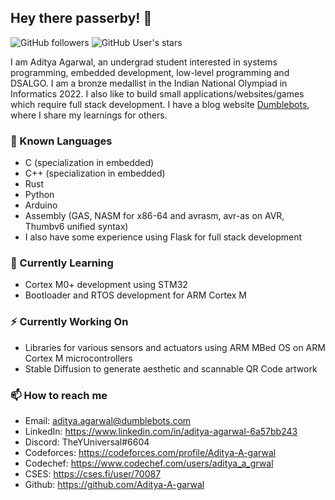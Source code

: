 ## Hey there passerby! 👋

![GitHub followers](https://img.shields.io/github/followers/Aditya-A-garwal?style=flat-square&color=green)
![GitHub User's stars](https://img.shields.io/github/stars/Aditya-A-garwal?style=flat-square&color=cyan)

I am Aditya Agarwal, an undergrad student interested in systems programming, embedded development, low-level programming and DSALGO. I am a bronze medallist in the Indian National Olympiad in Informatics 2022. I also like to build small applications/websites/games which require full stack development.
I have a blog website [Dumblebots](https://www.dumblebots.com), where I share my learnings for others.

### 💬 Known Languages
- C (specialization in embedded)
- C++ (specialization in embedded)
- Rust
- Python
- Arduino
- Assembly (GAS, NASM for x86-64 and avrasm, avr-as on AVR, Thumbv6 unified syntax)
- I also have some experience using Flask for full stack development

### 🌱 Currently Learning
- Cortex M0+ development using STM32
- Bootloader and RTOS development for ARM Cortex M

### ⚡ Currently Working On
- Libraries for various sensors and actuators using ARM MBed OS on ARM Cortex M microcontrollers
- Stable Diffusion to generate aesthetic and scannable QR Code artwork

### 📫 How to reach me
- Email: aditya.agarwal@dumblebots.com
- LinkedIn: https://www.linkedin.com/in/aditya-agarwal-6a57bb243
- Discord: TheYUniversal#6604
- Codeforces: https://codeforces.com/profile/Aditya-A-garwal
- Codechef: https://www.codechef.com/users/aditya_a_grwal
- CSES: https://cses.fi/user/70087
- Github: https://github.com/Aditya-A-garwal

<!--
**Aditya-A-garwal/Aditya-A-garwal** is a ✨ _special_ ✨ repository because its `README.md` (this file) appears on your GitHub profile.

Here are some ideas to get you started:

- 🔭 I’m currently working on ...
- 🌱 I’m currently learning ...
- 👯 I’m looking to collaborate on ...
- 🤔 I’m looking for help with ...
- 💬 Ask me about ...
- 📫 How to reach me: ...
- 😄 Pronouns: ...
- ⚡ Fun fact: ...
-->

